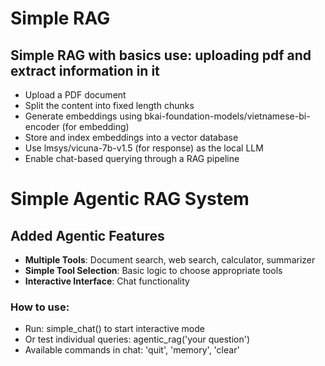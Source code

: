 # Simple RAG

## Simple RAG with basics use: uploading pdf and extract information in it
- Upload a PDF document
- Split the content into fixed length chunks
- Generate embeddings using bkai-foundation-models/vietnamese-bi-encoder (for embedding) 
- Store and index embeddings into a vector database
- Use lmsys/vicuna-7b-v1.5 (for response) as the local LLM
- Enable chat-based querying through a RAG pipeline


# Simple Agentic RAG System

## **Added Agentic Features**
- **Multiple Tools**: Document search, web search, calculator, summarizer
- **Simple Tool Selection**: Basic logic to choose appropriate tools
- **Interactive Interface**: Chat functionality

### How to use:
- Run: simple_chat() to start interactive mode
- Or test individual queries: agentic_rag('your question')
- Available commands in chat: 'quit', 'memory', 'clear'